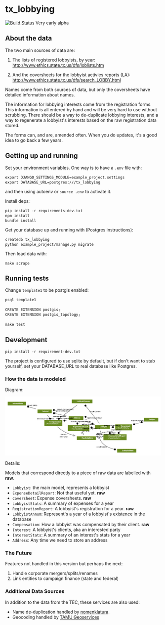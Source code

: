 # tx_lobbying

[![Build Status](https://travis-ci.org/texastribune/tx_lobbying.svg?branch=master)](https://travis-ci.org/texastribune/tx_lobbying)
Very early alpha

## About the data

The two main sources of data are:

1. The lists of registered lobbyists, by year:
   http://www.ethics.state.tx.us/dfs/loblists.htm

2. And the coversheets for the lobbyist activies reports (LA):
   http://www.ethics.state.tx.us/dfs/search_LOBBY.html

Names come from both sources of data, but only the coversheets have detailed
information about names.

The information for lobbying interests come from the registration forms. This
information is all entered by hand and will be very hard to use without
scrubbing. There should be a way to de-duplicate lobbying interests, and a way
to regenerate a lobbyist's interests based on the raw registration data stored.

The forms can, and are, amended often. When you do updates, it's a good idea
to go back a few years.


## Getting up and running

Set your environment variables. One way is to have a `.env` file with:

```
export DJANGO_SETTINGS_MODULE=example_project.settings
export DATABASE_URL=postgres:///tx_lobbying
```

and then using autoenv or `source .env` to activate it.

Install deps:

    pip install -r requirements-dev.txt
    npm install
    bundle install

Get your database up and running with (Postgres instructions):

    createdb tx_lobbying
    python example_project/manage.py migrate

Then load data with:

    make scrape


## Running tests

Change `template1` to be postgis enabled:

    psql template1

    CREATE EXTENSION postgis;
    CREATE EXTENSION postgis_topology;

    make test

## Development

    pip install -r requirement-dev.txt

The project is configured to use sqlite by default, but if don't want to stab
yourself, set your DATABASE_URL to real database like Postgres.


### How the data is modeled

Diagram:

![Diagram of the app's models](models.png)

Details:

Models that correspond directly to a piece of raw data are labelled with
**raw**.

* `Lobbyist`: the main model, represents a lobbyist
* `ExpenseDetailReport`: Not that useful yet. **raw**
* `Coversheet`: Expense coversheets. **raw**
* `LobbyistStats`: A summary of expenses for a year
* `RegistrationReport`: A lobbyist's registration for a year. **raw**
* `LobbyistAnnum`: Represent's a year of a lobbyist's existence in the database
* `Compensation`: How a lobbyist was compensated by their client. **raw**
* `Interest`: A lobbyist's clients, aka an interested party
* `InterestStats`: A summary of an interest's stats for a year
* `Address`: Any time we need to store an address

### The Future

Features not handled in this version but perhaps the next:

1. Handle corporate mergers/splits/renames
2. Link entities to campaign finance (state and federal)

### Additional Data Sources

In addition to the data from the TEC, these services are also used:

* Name de-duplication handled by [nomenklatura](http://opennames.org/).
* Geocoding handled by [TAMU Geoservices](http://geoservices.tamu.edu/Services/Geocode/)

